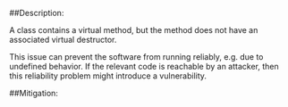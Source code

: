 ##Description:

A class contains a virtual method, but the method does not have an associated virtual destructor.

This issue can prevent the software from running reliably, e.g. due to undefined behavior. If the relevant code is reachable by an attacker, then this reliability problem might introduce a vulnerability.

##Mitigation:
